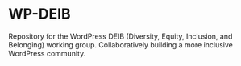 # WP-DEIB
Repository for the WordPress DEIB (Diversity, Equity, Inclusion, and Belonging) working group. Collaboratively building a more inclusive WordPress community.
